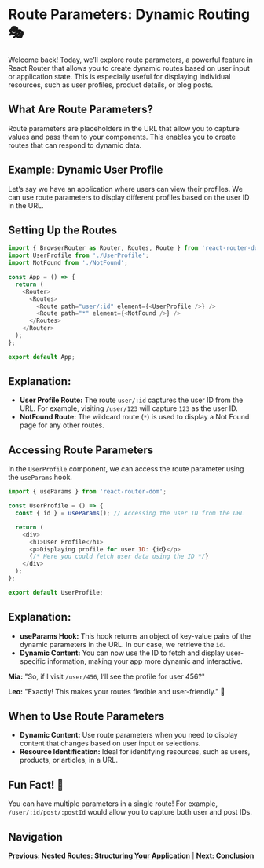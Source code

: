 
# Route Parameters: Dynamic Routing 🎭

Welcome back! Today, we’ll explore route parameters, a powerful feature in React Router that allows you to create dynamic routes based on user input or application state. This is especially useful for displaying individual resources, such as user profiles, product details, or blog posts.

## What Are Route Parameters?

Route parameters are placeholders in the URL that allow you to capture values and pass them to your components. This enables you to create routes that can respond to dynamic data.

## Example: Dynamic User Profile

Let’s say we have an application where users can view their profiles. We can use route parameters to display different profiles based on the user ID in the URL.

## Setting Up the Routes

```javascript
import { BrowserRouter as Router, Routes, Route } from 'react-router-dom';
import UserProfile from './UserProfile';
import NotFound from './NotFound';

const App = () => {
  return (
    <Router>
      <Routes>
        <Route path="user/:id" element={<UserProfile />} />
        <Route path="*" element={<NotFound />} />
      </Routes>
    </Router>
  );
};

export default App;
```

## Explanation:
- **User Profile Route:** The route `user/:id` captures the user ID from the URL. For example, visiting `/user/123` will capture `123` as the user ID.
- **NotFound Route:** The wildcard route (`*`) is used to display a Not Found page for any other routes.

## Accessing Route Parameters

In the `UserProfile` component, we can access the route parameter using the `useParams` hook.

```javascript
import { useParams } from 'react-router-dom';

const UserProfile = () => {
  const { id } = useParams(); // Accessing the user ID from the URL

  return (
    <div>
      <h1>User Profile</h1>
      <p>Displaying profile for user ID: {id}</p>
      {/* Here you could fetch user data using the ID */}
    </div>
  );
};

export default UserProfile;
```

## Explanation:
- **useParams Hook:** This hook returns an object of key-value pairs of the dynamic parameters in the URL. In our case, we retrieve the `id`.
- **Dynamic Content:** You can now use the ID to fetch and display user-specific information, making your app more dynamic and interactive.


**Mia:** "So, if I visit `/user/456`, I’ll see the profile for user 456?"

**Leo:** "Exactly! This makes your routes flexible and user-friendly." 🌈

## When to Use Route Parameters
- **Dynamic Content:** Use route parameters when you need to display content that changes based on user input or selections.
- **Resource Identification:** Ideal for identifying resources, such as users, products, or articles, in a URL.

## Fun Fact! 🎉

You can have multiple parameters in a single route! For example, `/user/:id/post/:postId` would allow you to capture both user and post IDs.

## Navigation

**[Previous: Nested Routes: Structuring Your Application](./nested-routes.md)** | **[Next: Conclusion](../conclusion.md)**
